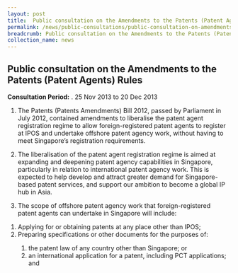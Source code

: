 ```yaml
---
layout: post
title:  Public consultation on the Amendments to the Patents (Patent Agents) Rules
permalink: /news/public-consultations/public-consultation-on-amendments-to-patent-agent-rules/
breadcrumb: Public consultation on the Amendments to the Patents (Patent Agents) Rules 
collection_name: news
---
```


Public consultation on the Amendments to the Patents (Patent Agents) Rules
---

**Consultation Period:** . 
25 Nov 2013 to 20 Dec 2013

1. The Patents (Patents Amendments) Bill 2012, passed by Parliament in July 2012, contained amendments to liberalise the patent agent registration regime to allow foreign-registered patent agents to register at IPOS and undertake offshore patent agency work, without having to meet Singapore’s registration requirements. 

2. The liberalisation of the patent agent registration regime is aimed at expanding and deepening patent agency capabilities in Singapore, particularly in relation to international patent agency work.  This is expected to help develop and attract greater demand for Singapore-based patent services, and support our ambition to become a global IP hub in Asia.

3. The scope of offshore patent agency work that foreign-registered patent agents can undertake in Singapore will include:

<ol style:list-style-type:lower-alpha>
<li>Applying for or obtaining patents at any place other than IPOS;</li>
<li>Preparing specifications or other documents for the purposes of:</li>
<ol style:list-style-type:lower-roman>
<li>the patent law of any country other than Singapore; or</li>
<li>an international application for a patent, including PCT applications; and</li>
</ol>

</ol>
